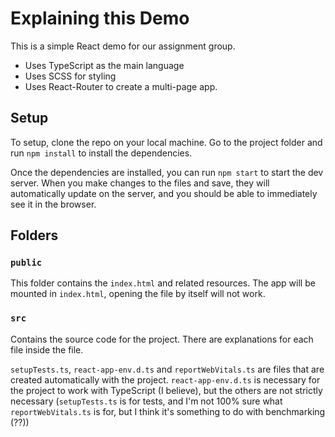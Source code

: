 # Explaining this Demo

This is a simple React demo for our assignment group.

- Uses TypeScript as the main language
- Uses SCSS for styling
- Uses React-Router to create a multi-page app.

## Setup

To setup, clone the repo on your local machine.
Go to the project folder and run 
`npm install`
to install the dependencies.

Once the dependencies are installed, you can run 
`npm start` to start the dev server.
When you make changes to the files and save, they will automatically update on the server, 
and you should be able to immediately see it in the browser.

## Folders

### `public`

This folder contains the `index.html` and related resources. The app will be mounted in `index.html`, 
opening the file by itself will not work. 

### `src`

Contains the source code for the project. There are explanations for each file inside the file. 

`setupTests.ts`, `react-app-env.d.ts` and `reportWebVitals.ts` are files that are created automatically
with the project. `react-app-env.d.ts` is necessary for the project to work with TypeScript (I believe), 
but the others are not strictly necessary (`setupTests.ts` is for tests, and I'm not 100% sure what 
`reportWebVitals.ts` is for, but I think it's something to do with benchmarking (??))



